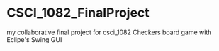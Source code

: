 # CSCI_1082_FinalProject
my collaborative  final project for csci_1082 
Checkers board game with Eclipe's Swing GUI
